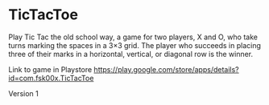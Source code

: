 # TicTacToe
Play Tic Tac the old school way, a game for two players, X and O, who take turns marking the spaces in a 3×3 grid. The player who succeeds in placing three of their marks in a horizontal, vertical, or diagonal row is the winner.

Link to game in Playstore
https://play.google.com/store/apps/details?id=com.fsk00x.TicTacToe

Version 1
